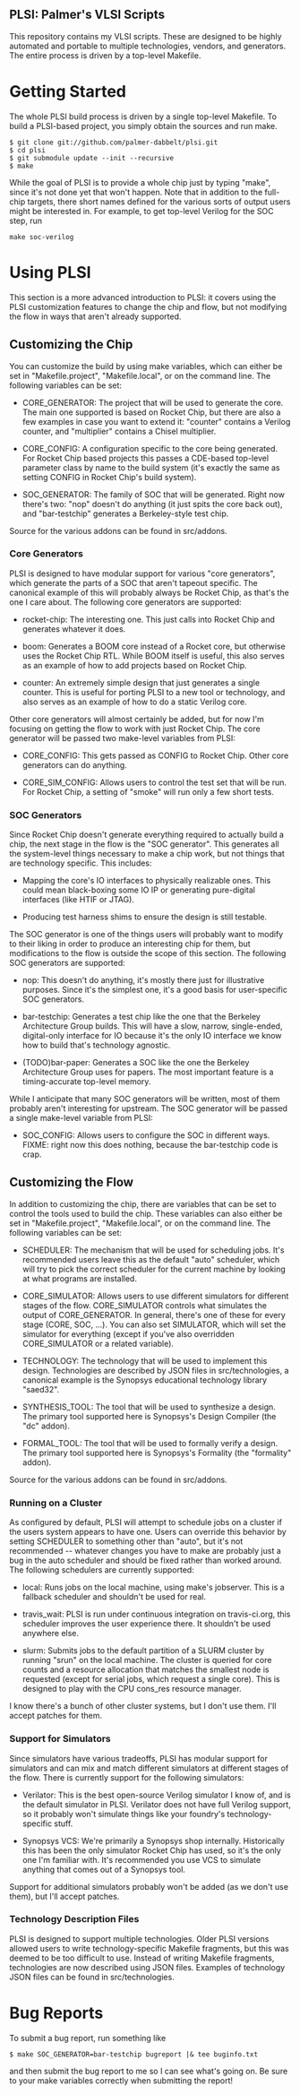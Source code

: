 PLSI: Palmer's VLSI Scripts
---------

This repository contains my VLSI scripts.  These are designed to be highly
automated and portable to multiple technologies, vendors, and generators.  The
entire process is driven by a top-level Makefile.

# Getting Started

The whole PLSI build process is driven by a single top-level Makefile.  To
build a PLSI-based project, you simply obtain the sources and run make.

````
$ git clone git://github.com/palmer-dabbelt/plsi.git
$ cd plsi
$ git submodule update --init --recursive
$ make
````

While the goal of PLSI is to provide a whole chip just by typing "make", since
it's not done yet that won't happen.  Note that in addition to the full-chip
targets, there short names defined for the various sorts of output users might
be interested in.  For example, to get top-level Verilog for the SOC step, run

````
make soc-verilog
````

# Using PLSI

This section is a more advanced introduction to PLSI: it covers using the PLSI
customization features to change the chip and flow, but not modifying the flow
in ways that aren't already supported.

## Customizing the Chip

You can customize the build by using make variables, which can either be set in
"Makefile.project", "Makefile.local", or on the command line.  The following
variables can be set:

 * CORE_GENERATOR: The project that will be used to generate the core.  The
   main one supported is based on Rocket Chip, but there are also a few
   examples in case you want to extend it: "counter" contains a Verilog
   counter, and "multiplier" contains a Chisel multiplier.

 * CORE_CONFIG: A configuration specific to the core being generated.  For
   Rocket Chip based projects this passes a CDE-based top-level parameter class
   by name to the build system (it's exactly the same as setting CONFIG in
   Rocket Chip's build system).

 * SOC_GENERATOR: The family of SOC that will be generated.  Right now there's
   two: "nop" doesn't do anything (it just spits the core back out), and
   "bar-testchip" generates a Berkeley-style test chip.

Source for the various addons can be found in src/addons.

### Core Generators

PLSI is designed to have modular support for various "core generators", which
generate the parts of a SOC that aren't tapeout specific.  The canonical
example of this will probably always be Rocket Chip, as that's the one I care
about.  The following core generators are supported:

 * rocket-chip: The interesting one.  This just calls into Rocket Chip and
   generates whatever it does.

 * boom: Generates a BOOM core instead of a Rocket core, but otherwise uses
   the Rocket Chip RTL.  While BOOM itself is useful, this also serves as an
   example of how to add projects based on Rocket Chip.

 * counter: An extremely simple design that just generates a single counter.
   This is useful for porting PLSI to a new tool or technology, and also serves
   as an example of how to do a static Verilog core.

Other core generators will almost certainly be added, but for now I'm focusing
on getting the flow to work with just Rocket Chip.  The core generator will be
passed two make-level variables from PLSI:

 * CORE_CONFIG: This gets passed as CONFIG to Rocket Chip.  Other core
   generators can do anything.

 * CORE_SIM_CONFIG: Allows users to control the test set that will be run.  For
   Rocket Chip, a setting of "smoke" will run only a few short tests.

### SOC Generators

Since Rocket Chip doesn't generate everything required to actually build a
chip, the next stage in the flow is the "SOC generator".  This generates all
the system-level things necessary to make a chip work, but not things that are
technology specific.  This includes:

 * Mapping the core's IO interfaces to physically realizable ones.  This could
   mean black-boxing some IO IP or generating pure-digital interfaces (like
   HTIF or JTAG).

 * Producing test harness shims to ensure the design is still testable.

The SOC generator is one of the things users will probably want to modify to
their liking in order to produce an interesting chip for them, but
modifications to the flow is outside the scope of this section.  The following
SOC generators are supported:

 * nop: This doesn't do anything, it's mostly there just for illustrative
   purposes.  Since it's the simplest one, it's a good basis for user-specific
   SOC generators.

 * bar-testchip: Generates a test chip like the one that the Berkeley
   Architecture Group builds.  This will have a slow, narrow, single-ended,
   digital-only interface for IO because it's the only IO interface we know how
   to build that's technology agnostic.

 * (TODO)bar-paper: Generates a SOC like the one the Berkeley Architecture
   Group uses for papers.  The most important feature is a timing-accurate
   top-level memory.

While I anticipate that many SOC generators will be written, most of them
probably aren't interesting for upstream.  The SOC generator will be passed a
single make-level variable from PLSI:

 * SOC_CONFIG: Allows users to configure the SOC in different ways.  FIXME:
   right now this does nothing, because the bar-testchip code is crap.

## Customizing the Flow

In addition to customizing the chip, there are variables that can be set to
control the tools used to build the chip.  These variables can also either be
set in "Makefile.project", "Makefile.local", or on the command line.  The
following variables can be set:

 * SCHEDULER: The mechanism that will be used for scheduling jobs.  It's
   recommended users leave this as the default "auto" scheduler, which will
   try to pick the correct scheduler for the current machine by looking at what
   programs are installed.

 * CORE_SIMULATOR: Allows users to use different simulators for different
   stages of the flow.  CORE_SIMULATOR controls what simulates the output of
   CORE_GENERATOR.  In general, there's one of these for every stage (CORE,
   SOC, ...).  You can also set SIMULATOR, which will set the simulator for
   everything (except if you've also overridden CORE_SIMULATOR or a related
   variable).

 * TECHNOLOGY: The technology that will be used to implement this design.
   Technologies are described by JSON files in src/technologies, a canonical
   example is the Synopsys educational technology library "saed32".

 * SYNTHESIS_TOOL: The tool that will be used to synthesize a design.  The
   primary tool supported here is Synopsys's Design Compiler (the "dc" addon).

 * FORMAL_TOOL: The tool that will be used to formally verify a design.  The
   primary tool supported here is Synopsys's Formality (the "formality" addon).

Source for the various addons can be found in src/addons.

### Running on a Cluster

As configured by default, PLSI will attempt to schedule jobs on a cluster if
the users system appears to have one.  Users can override this behavior by
setting SCHEDULER to something other than "auto", but it's not recommended --
whatever changes you have to make are probably just a bug in the auto scheduler
and should be fixed rather than worked around.  The following schedulers are
currently supported:

 * local: Runs jobs on the local machine, using make's jobserver.  This is a
   fallback scheduler and shouldn't be used for real.

 * travis_wait: PLSI is run under continuous integration on travis-ci.org, this
   scheduler improves the user experience there.  It shouldn't be used anywhere
   else.

 * slurm: Submits jobs to the default partition of a SLURM cluster by running
   "srun" on the local machine.  The cluster is queried for core counts and a
   resource allocation that matches the smallest node is requested (except for
   serial jobs, which request a single core).  This is designed to play with
   the CPU cons_res resource manager.

I know there's a bunch of other cluster systems, but I don't use them.  I'll
accept patches for them.

### Support for Simulators

Since simulators have various tradeoffs, PLSI has modular support for
simulators and can mix and match different simulators at different stages of
the flow.  There is currently support for the following simulators:

 * Verilator: This is the best open-source Verilog simulator I know of, and is
   the default simulator in PLSI.  Verilator does not have full Verilog
   support, so it probably won't simulate things like your foundry's
   technology-specific stuff.

 * Synopsys VCS: We're primarily a Synopsys shop internally.  Historically
   this has been the only simulator Rocket Chip has used, so it's the only one
   I'm familiar with.  It's recommended you use VCS to simulate anything that
   comes out of a Synopsys tool.

Support for additional simulators probably won't be added (as we don't use
them), but I'll accept patches.

### Technology Description Files

PLSI is designed to support multiple technologies.  Older PLSI versions allowed
users to write technology-specific Makefile fragments, but this was deemed to
be too difficult to use.  Instead of writing Makefile fragments, technologies
are now described using JSON files.  Examples of technology JSON files can be
found in src/technologies.

# Bug Reports

To submit a bug report, run something like

````
$ make SOC_GENERATOR=bar-testchip bugreport |& tee buginfo.txt
````

and then submit the bug report to me so I can see what's going on.  Be sure to
your make variables correctly when submitting the report!
